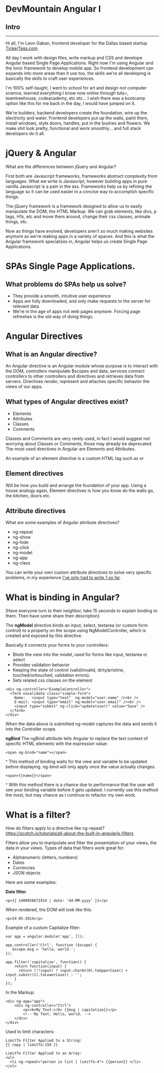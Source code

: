 # DevMountain Angular I

## Intro
--------------------------------------------------------------------------------
Hi all, I'm Leon Gaban, frontend developer for the Dallas based startup [TickerTags.com](https://tickertags.com)

All day I work with design files, write markup and CSS and develope Angular based Single Page Applications. Right now I'm using Angular and the Ionic framework to develop mobile app. So frontend development can expands into more areas than it use too, the skills we're all developing is basically the skills to craft user experiences.

I'm 100% self-taught, I went to school for art and design not computer science, learned everything I know now online through tuts+, teamtreehouse, codeacademy, etc etc... I wish there was a bootcamp option like this for me back in the day, I would have jumped on it.

We're builders, backend developers create the foundation, wire up the electricity and water. Frontend developers put up the walls, paint them, install windows, style doors, handles, put in the bushes and flowers. We make shit look pretty, functional and work smoothly... and full stack developers do it all.

# jQuery & Angular

What are the differences between jQuery and Angular?

First both are Javascript frameworks, frameworks abstract complexity from languages. What we write is Javascript, however building apps in pure vanilla Javascript is a pain in the ass. Frameworks help us by refining the language so it can be used easier in a concise way to accomplish specific things.

The jQuery framework is a framework designed to allow us to easily manipulate the DOM, the HTML Markup. We can grab elements, like divs, p tags, H1s, etc and move them around, change their css classes, animate things, etc.

Now as things have evolved, developers aren't so much making websites anymore as we're making apps in a variety of spaces. And this is what the Angular framework specializes in, Angular helps us create Single Page Applications.

# SPAs Single Page Applications.

## What problems do SPAs help us solve?
  - They provide a smooth, intuitive user experience
  - Apps are fully downloaded, and only make requests to the server for relevant data
  - We're in the age of apps not web pages anymore. Forcing page refreshes is the old way of doing things.

# Angular Directives

## What is an Angular directive?

An Angular directive is an Angular module whose purpose is to interact with the DOM, controllers manipulate $scopes and data, services connect controllers to other controllers and directives and retrieves data from servers. Directives render, represent and attaches specific behavior the views of our apps.

## What types of Angular directives exist?
  - Elements
  - Attributes
  - Classes
  - Comments

Classes and Comments are very rarely used, in fact I would suggest not worrying about Classes or Comments, those may already be deprecated. The most used directives in Angular are Elements and Attributes.

An example of an element directive is a custom HTML tag such as <tags-panel></tags-panel> or <overlay></overlay>

## Element directives
Will be how you build and arrange the foundation of your app. Using a house analogy again, Element directives is how you know do the walls go, the kitchen, doors etc.

## Attribute directives
What are some examples of Angular attribute directives?

  - ng-repeat
  - ng-show
  - ng-hide
  - ng-click
  - ng-model
  - ng-app
  - ng-class

You can write your own custom attribute directives to solve very specific problems, in my experience [I've only had to write 1 so far](https://gist.github.com/leongaban/9512645ab01e74bb0663).

# What is binding in Angular?
[Have everyone turn to their neighbor, take 15 seconds to explain binding to them. Then have some share their description]

The **ngModel** directive binds an input, select, textarea (or custom form control) to a property on the scope using NgModelController, which is created and exposed by this directive.

Basically it connects your forms to your controllers:

  - Binds the view into the model, used for forms like input, textarea or select
  - Provides validation behavior
  - Keeping the state of control (valid/invalid, dirty/pristine, touched/untouched, validation errors).
  - Sets related css classes on the element

```
<div ng-controller="ExampleController">
  <form novalidate class="simple-form">
    Name:   <input type="text"  ng-model="user.name" /><br />
    E-mail: <input type="email" ng-model="user.email" /><br />
    <input type="submit" ng-click="update(user)" value="Save" />
  </form>
</div>
```

When the data above is submitted ng-model captures the data and sends it into the Controller scope.

**ngBind**
The ngBind attribute tells Angular to replace the text context of specific HTML elements with the expression value:
```
<span ng-bind="name"></span>
```
^ This method of binding waits for the view and variable to be updated before displaying. ng-bind will only apply once the value actually changes.
```
<span>{{name}}</span>
```
^ With this method there is a chance due to performance that the user will see your binding variable before it gets updated. I currently use this method the most, but may chance as I continue to refactor my own work.

# What is a filter?

How do filters apply to a directive like ng-repeat?
https://scotch.io/tutorials/all-about-the-built-in-angularjs-filters

Filters allow you to manipulate and filter the presentation of your views, the data in your views.
Types of data that filters work great for:
  - Alphanumeric (letters, numbers)
  - Dates
  - Currencies
  - JSON objects

Here are some examples:

**Date filter**

```
<p>{{ 1400956671914 | date: 'dd-MM-yyyy' }}</p>
```

When rendered, the DOM will look like this:
```
<p>24-05-2014</p>
```

Example of a custom Capitalize filter:

```
var app = angular.module('app', []);

app.controller('Ctrl', function ($scope) {
   $scope.msg = 'hello, world.';
});

app.filter('capitalize', function() {
    return function(input) {
      return (!!input) ? input.charAt(0).toUpperCase() + input.substr(1).toLowerCase() : '';
    }
});
```

In the Markup:
```
<div ng-app="app">
    <div ng-controller="Ctrl">
        <p><b>My Text:</b> {{msg | capitalize}}</p>
        <!-- My Text: Hello, world. -->
    </div>
</div>
```

Used to limit characters:
```
LimitTo Filter Applied to a String:
{{ copy | limitTo:150 }}

LimitTo Filter Applied to an Array:
<ul>
  <li ng-repeat="person in list | limitTo:4"> {{person}} </li>
</ul>
```








